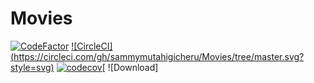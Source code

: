# Movies
[![CodeFactor](https://www.codefactor.io/repository/github/sammymutahigicheru/Movies/badge)](https://www.codefactor.io/repository/github/sammymutahigicheru/Movie) [![CircleCI]
(https://circleci.com/gh/sammymutahigicheru/Movies/tree/master.svg?style=svg)](https://circleci.com/gh/sammymutahigicheru/Movies/tree/master) [![codecov](https://codecov.io/gh/ellykits/neat-form/branch/master/graph/badge.svg)](https://codecov.io/gh/sammymutahigicheru/Movies)[ ![Download]
